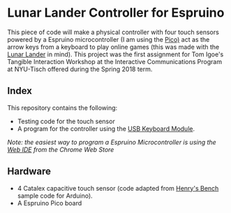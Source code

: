 # Lunar Lander Controller for Espruino

This piece of code will make a physical controller with four touch sensors powered by a Espruino microcontroller (I am using the [Pico)](http://www.espruino.com/Pico) act as the arrow keys from a keyboard to play online games (this was made with the [Lunar Lander](http://moonlander.seb.ly/) in mind). This project was the first assignment for Tom Igoe's Tangible Interaction Workshop at the Interactive Communications Program at NYU-Tisch offered during the Spring 2018 term. 

## Index
This repository contains the following: 

- Testing code for the touch sensor
- A program for the controller using the [USB Keyboard Module](http://www.espruino.com/modules/USBKeyboard.js). 

*Note: the easiest way to program a Espruino Microcontroller is using the [Web IDE](https://chrome.google.com/webstore/detail/espruino-web-ide/bleoifhkdalbjfbobjackfdifdneehpo) from the Chrome Web Store*

## Hardware 
- 4 Catalex capacitive touch sensor (code adapted from [Henry's Bench](http://henrysbench.capnfatz.com/henrys-bench/arduino-sensors-and-input/catalex-ttp223b-arduino-capacitive-touch-sensor-tutorial/) sample code for Arduino). 
- A Espruino Pico board

